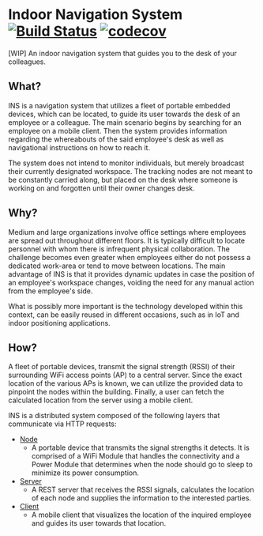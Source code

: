 # Indoor Navigation System [![Build Status](https://travis-ci.org/platisd/indoor-navigation-system.svg?branch=master)](https://travis-ci.org/platisd/indoor-navigation-system) [![codecov](https://codecov.io/gh/platisd/indoor-navigation-system/branch/dev/graph/badge.svg)](https://codecov.io/gh/platisd/indoor-navigation-system)

[WIP] An indoor navigation system that guides you to the desk of your colleagues.

## What?
INS is a navigation system that utilizes a fleet of portable embedded devices, which can be located, to guide its user towards the desk of an employee or a colleague. The main scenario begins by searching for an employee on a mobile client. Then the system provides information regarding the whereabouts of the said employee's desk as well as navigational instructions on how to reach it.

The system does not intend to monitor individuals, but merely broadcast their currently designated workspace. The tracking nodes are not meant to be constantly carried along, but placed on the desk where someone is working on and forgotten until their owner changes desk.

## Why?
Medium and large organizations involve office settings where employees are spread out throughout different floors. It is typically difficult to locate personnel with whom there is infrequent physical collaboration. The challenge becomes even greater when employees either do not possess a dedicated work-area or tend to move between locations. The main advantage of INS is that it provides dynamic updates in case the position of an employee's workspace changes, voiding the need for any manual action from  the employee's side.

What is possibly more important is the technology developed within this context, can be easily reused in different occasions, such as in IoT and indoor positioning applications.

## How?
A fleet of portable devices, transmit the signal strength (RSSI) of their surrounding WiFi access points (AP) to a central server. Since the exact location of the various APs is known, we can utilize the provided data to pinpoint the nodes within the building. Finally, a user can fetch the calculated location from the server using a mobile client.

INS is a distributed system composed of the following layers that communicate via HTTP requests:
* [Node](/ins-node)
  * A portable device that transmits the signal strengths it detects. It is comprised of a WiFi Module that handles the connectivity and a Power Module that determines when the node should go to sleep to minimize its power consumption.
* [Server](/server)
  * A REST server that receives the RSSI signals, calculates the location of each node and supplies the information to the interested parties.
* [Client](/ins-app)
  * A mobile client that visualizes the location of the inquired employee and guides its user towards that location.
